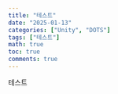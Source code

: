 ```yaml
---
title: "테스트"
date: "2025-01-13"
categories: ["Unity", "DOTS"]
tags: ["테스트"]
math: true
toc: true
comments: true
---
```


테스트